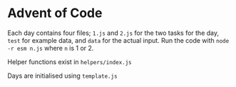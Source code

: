 # Advent of Code

Each day contains four files; `1.js` and `2.js` for the two tasks for the day, `test` for example data, and `data` for the actual input.
Run the code with `node -r esm n.js` where `n` is 1 or 2.

Helper functions exist in `helpers/index.js` 

Days are initialised using `template.js`
